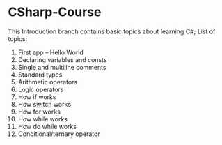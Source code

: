 # CSharp-Course 
This Introduction branch contains basic topics about learning C#;
List of topics:
1.	First app – Hello World
2.	Declaring variables and consts
3.	Single and multiline comments
4.	Standard types
5.	Arithmetic operators
6.	Logic operators
7.	How if works
8.	How switch works
9.	How for works
10.	How while works
11.	How do while works
12.	Conditional/ternary operator 

